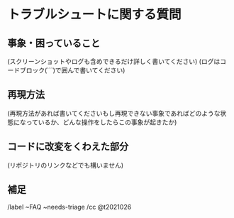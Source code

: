 # トラブルシュートに関する質問

## 事象・困っていること

(スクリーンショットやログも含めできるだけ詳しく書いてください)
(ログはコードブロック(```)で囲んで書いてください)

## 再現方法

(再現方法があれば書いてくださいもし再現できない事象であればどのような状態になっているか、どんな操作をしたらこの事象が起きたか)

## コードに改変をくわえた部分

(リポジトリのリンクなどでも構いません)

## 補足

/label ~FAQ ~needs-triage
/cc @t2021026
